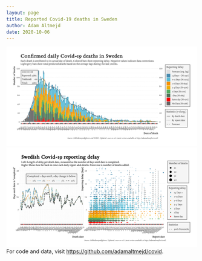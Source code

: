```yaml
---
layout: page
title: Reported Covid-19 deaths in Sweden
author: Adam Altmejd
date: 2020-10-06
---
```


![Graph of Swedish Covid-19 deaths with reporting delay.](deaths_lag_sweden_2020-10-06.png "Swedish Covid-19 deaths.")
![Graph of Swedish Covid-19 reporting delay in daily deaths.](lag_trend_sweden_2020-10-06.png "Trend in Swedish Covid-19 mortality reporting delay.")
For code and data, visit <https://github.com/adamaltmejd/covid>.

